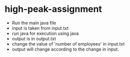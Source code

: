 # high-peak-assignment

- Run the main java file 
- input is taken from input.txt
- run java for execution using java 
- output is in output.txt
- change the value of 'number of employees' in input.txt 
- output will change according to the change in input.
